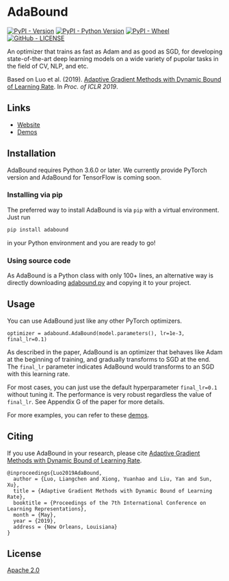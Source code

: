 # AdaBound
[![PyPI - Version](https://img.shields.io/pypi/v/adabound.svg?style=flat)](https://pypi.org/project/adabound/)
[![PyPI - Python Version](https://img.shields.io/pypi/pyversions/adabound.svg)](https://pypi.org/project/adabound/)
[![PyPI - Wheel](https://img.shields.io/pypi/wheel/adabound.svg?style=flat)](https://pypi.org/project/adabound/)
[![GitHub - LICENSE](https://img.shields.io/github/license/Luolc/AdaBound.svg?style=flat)](./LICENSE)

An optimizer that trains as fast as Adam and as good as SGD, for developing state-of-the-art 
deep learning models on a wide variety of pupolar tasks in the field of CV, NLP, and etc.

Based on Luo et al. (2019). 
[Adaptive Gradient Methods with Dynamic Bound of Learning Rate](https://openreview.net/forum?id=Bkg3g2R9FX).
In *Proc. of ICLR 2019*.

## Links

- [Website](https://www.luolc.com/publications/adabound/)
- [Demos](./demos)

## Installation

AdaBound requires Python 3.6.0 or later.
We currently provide PyTorch version and AdaBound for TensorFlow is coming soon.

### Installing via pip

The preferred way to install AdaBound is via `pip` with a virtual environment.
Just run 
```bash
pip install adabound
```
in your Python environment and you are ready to go!

### Using source code

As AdaBound is a Python class with only 100+ lines, an alternative way is directly downloading
[adabound.py](./adabound/adabound.py) and copying it to your project.

## Usage

You can use AdaBound just like any other PyTorch optimizers.

```python3
optimizer = adabound.AdaBound(model.parameters(), lr=1e-3, final_lr=0.1)
```

As described in the paper, AdaBound is an optimizer that behaves like Adam at the beginning of
training, and gradually transforms to SGD at the end.
The `final_lr` parameter indicates AdaBound would transforms to an SGD with this learning rate.

For most cases, you can just use the default hyperparameter `final_lr=0.1` without tuning it. 
The performance is very robust regardless the value of `final_lr`.
See Appendix G of the paper for more details.

For more examples, you can refer to these [demos](./demos).

## Citing
If you use AdaBound in your research, please cite [Adaptive Gradient Methods with Dynamic Bound of Learning Rate](https://openreview.net/forum?id=Bkg3g2R9FX).
```text
@inproceedings{Luo2019AdaBound,
  author = {Luo, Liangchen and Xiong, Yuanhao and Liu, Yan and Sun, Xu},
  title = {Adaptive Gradient Methods with Dynamic Bound of Learning Rate},
  booktitle = {Proceedings of the 7th International Conference on Learning Representations},
  month = {May},
  year = {2019},
  address = {New Orleans, Louisiana}
}
```

## License
[Apache 2.0](./LICENSE)
